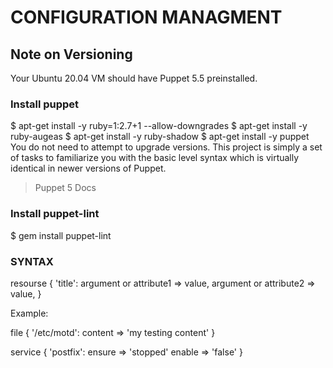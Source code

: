 # CONFIGURATION MANAGMENT

## Note on Versioning

Your Ubuntu 20.04 VM should have Puppet 5.5 preinstalled.

### Install puppet

$ apt-get install -y ruby=1:2.7+1 --allow-downgrades
$ apt-get install -y ruby-augeas
$ apt-get install -y ruby-shadow
$ apt-get install -y puppet
You do not need to attempt to upgrade versions. This project is simply a set of tasks to familiarize you with the basic level syntax which is virtually identical in newer versions of Puppet.

> Puppet 5 Docs

### Install puppet-lint

$ gem install puppet-lint


### SYNTAX

resourse { 'title':
argument or attribute1 => value,
argument or attribute2 => value,
}


Example:

file { '/etc/motd':
    content => 'my testing content'
}

service { 'postfix':
    ensure => 'stopped'
    enable => 'false'
}